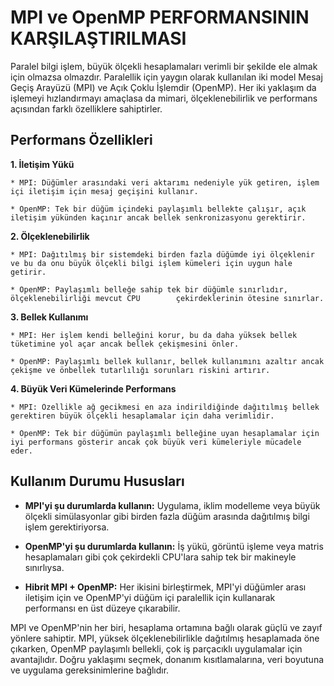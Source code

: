 # **MPI ve OpenMP PERFORMANSININ KARŞILAŞTIRILMASI**

Paralel bilgi işlem, büyük ölçekli hesaplamaları verimli bir şekilde ele almak için olmazsa olmazdır. Paralellik için yaygın olarak kullanılan iki model Mesaj Geçiş Arayüzü (MPI) ve Açık Çoklu İşlemdir (OpenMP). Her iki yaklaşım da işlemeyi hızlandırmayı amaçlasa da mimari, ölçeklenebilirlik ve performans açısından farklı özelliklere sahiptirler.

## **Performans Özellikleri**

**1. İletişim Yükü**

    * MPI: Düğümler arasındaki veri aktarımı nedeniyle yük getiren, işlem içi iletişim için mesaj geçişini kullanır.

    * OpenMP: Tek bir düğüm içindeki paylaşımlı bellekte çalışır, açık iletişim yükünden kaçınır ancak bellek senkronizasyonu gerektirir.

**2. Ölçeklenebilirlik**

    * MPI: Dağıtılmış bir sistemdeki birden fazla düğümde iyi ölçeklenir ve bu da onu büyük ölçekli bilgi işlem kümeleri için uygun hale getirir.

    * OpenMP: Paylaşımlı belleğe sahip tek bir düğümle sınırlıdır, ölçeklenebilirliği mevcut CPU        çekirdeklerinin ötesine sınırlar.

**3. Bellek Kullanımı**

    * MPI: Her işlem kendi belleğini korur, bu da daha yüksek bellek tüketimine yol açar ancak bellek çekişmesini önler.

    * OpenMP: Paylaşımlı bellek kullanır, bellek kullanımını azaltır ancak çekişme ve önbellek tutarlılığı sorunları riskini artırır.

**4. Büyük Veri Kümelerinde Performans**

    * MPI: Özellikle ağ gecikmesi en aza indirildiğinde dağıtılmış bellek gerektiren büyük ölçekli hesaplamalar için daha verimlidir.

    * OpenMP: Tek bir düğümün paylaşımlı belleğine uyan hesaplamalar için iyi performans gösterir ancak çok büyük veri kümeleriyle mücadele eder.

## **Kullanım Durumu Hususları**

* **MPI'yi şu durumlarda kullanın:** Uygulama, iklim modelleme veya büyük ölçekli simülasyonlar gibi birden fazla düğüm arasında dağıtılmış bilgi işlem gerektiriyorsa.

* **OpenMP'yi şu durumlarda kullanın:** İş yükü, görüntü işleme veya matris hesaplamaları gibi çok çekirdekli CPU'lara sahip tek bir makineyle sınırlıysa.

* **Hibrit MPI + OpenMP:** Her ikisini birleştirmek, MPI'yi düğümler arası iletişim için ve OpenMP'yi düğüm içi paralellik için kullanarak performansı en üst düzeye çıkarabilir.


MPI ve OpenMP'nin her biri, hesaplama ortamına bağlı olarak güçlü ve zayıf yönlere sahiptir. MPI, yüksek ölçeklenebilirlikle dağıtılmış hesaplamada öne çıkarken, OpenMP paylaşımlı bellekli, çok iş parçacıklı uygulamalar için avantajlıdır. Doğru yaklaşımı seçmek, donanım kısıtlamalarına, veri boyutuna ve uygulama gereksinimlerine bağlıdır.